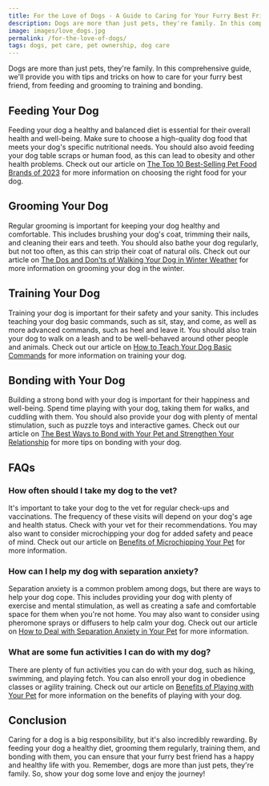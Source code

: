 ```yaml
---
title: For the Love of Dogs - A Guide to Caring for Your Furry Best Friend
description: Dogs are more than just pets, they're family. In this comprehensive guide, we'll provide you with tips and tricks on how to care for your furry best friend, from feeding and grooming to training and bonding.
image: images/love_dogs.jpg
permalink: /for-the-love-of-dogs/
tags: dogs, pet care, pet ownership, dog care
---
```


Dogs are more than just pets, they're family. In this comprehensive guide, we'll provide you with tips and tricks on how to care for your furry best friend, from feeding and grooming to training and bonding.

## Feeding Your Dog

Feeding your dog a healthy and balanced diet is essential for their overall health and well-being. Make sure to choose a high-quality dog food that meets your dog's specific nutritional needs. You should also avoid feeding your dog table scraps or human food, as this can lead to obesity and other health problems. Check out our article on [The Top 10 Best-Selling Pet Food Brands of 2023](https://forpetswithlove.com/the-top-10-best-selling-pet-food-brands-of-2023/) for more information on choosing the right food for your dog.

## Grooming Your Dog

Regular grooming is important for keeping your dog healthy and comfortable. This includes brushing your dog's coat, trimming their nails, and cleaning their ears and teeth. You should also bathe your dog regularly, but not too often, as this can strip their coat of natural oils. Check out our article on [The Dos and Don'ts of Walking Your Dog in Winter Weather](https://forpetswithlove.com/the-dos-and-donts-of-walking-your-dog-in-winter-weather/) for more information on grooming your dog in the winter.

## Training Your Dog

Training your dog is important for their safety and your sanity. This includes teaching your dog basic commands, such as sit, stay, and come, as well as more advanced commands, such as heel and leave it. You should also train your dog to walk on a leash and to be well-behaved around other people and animals. Check out our article on [How to Teach Your Dog Basic Commands](https://forpetswithlove.com/how-to-teach-your-dog-basic-commands/) for more information on training your dog.

## Bonding with Your Dog

Building a strong bond with your dog is important for their happiness and well-being. Spend time playing with your dog, taking them for walks, and cuddling with them. You should also provide your dog with plenty of mental stimulation, such as puzzle toys and interactive games. Check out our article on [The Best Ways to Bond with Your Pet and Strengthen Your Relationship](https://forpetswithlove.com/the-best-ways-to-bond-with-your-pet-and-strengthen-your-relationship/) for more tips on bonding with your dog.

## FAQs

### How often should I take my dog to the vet?

It's important to take your dog to the vet for regular check-ups and vaccinations. The frequency of these visits will depend on your dog's age and health status. Check with your vet for their recommendations. You may also want to consider microchipping your dog for added safety and peace of mind. Check out our article on [Benefits of Microchipping Your Pet](https://forpetswithlove.com/benefits-of-microchipping-your-pet/) for more information.

### How can I help my dog with separation anxiety?

Separation anxiety is a common problem among dogs, but there are ways to help your dog cope. This includes providing your dog with plenty of exercise and mental stimulation, as well as creating a safe and comfortable space for them when you're not home. You may also want to consider using pheromone sprays or diffusers to help calm your dog. Check out our article on [How to Deal with Separation Anxiety in Your Pet](https://forpetswithlove.com/how-to-deal-with-separation-anxiety-in-your-pet/) for more information.

### What are some fun activities I can do with my dog?

There are plenty of fun activities you can do with your dog, such as hiking, swimming, and playing fetch. You can also enroll your dog in obedience classes or agility training. Check out our article on [Benefits of Playing with Your Pet](https://forpetswithlove.com/benefits-playing-pet/) for more information on the benefits of playing with your dog.

## Conclusion

Caring for a dog is a big responsibility, but it's also incredibly rewarding. By feeding your dog a healthy diet, grooming them regularly, training them, and bonding with them, you can ensure that your furry best friend has a happy and healthy life with you. Remember, dogs are more than just pets, they're family. So, show your dog some love and enjoy the journey!